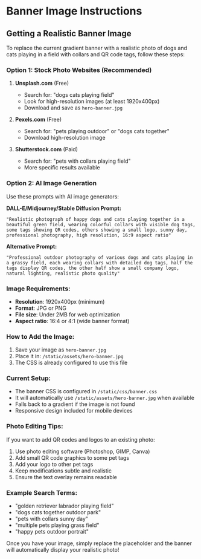 # Banner Image Instructions

## Getting a Realistic Banner Image

To replace the current gradient banner with a realistic photo of dogs and cats playing in a field with collars and QR code tags, follow these steps:

### Option 1: Stock Photo Websites (Recommended)
1. **Unsplash.com** (Free)
   - Search for: "dogs cats playing field"
   - Look for high-resolution images (at least 1920x400px)
   - Download and save as `hero-banner.jpg`

2. **Pexels.com** (Free)
   - Search for: "pets playing outdoor" or "dogs cats together"
   - Download high-resolution image

3. **Shutterstock.com** (Paid)
   - Search for: "pets with collars playing field"
   - More specific results available

### Option 2: AI Image Generation
Use these prompts with AI image generators:

**DALL-E/Midjourney/Stable Diffusion Prompt:**
```
"Realistic photograph of happy dogs and cats playing together in a beautiful green field, wearing colorful collars with visible dog tags, some tags showing QR codes, others showing a small logo, sunny day, professional photography, high resolution, 16:9 aspect ratio"
```

**Alternative Prompt:**
```
"Professional outdoor photography of various dogs and cats playing in a grassy field, each wearing collars with detailed dog tags, half the tags display QR codes, the other half show a small company logo, natural lighting, realistic photo quality"
```

### Image Requirements:
- **Resolution**: 1920x400px (minimum)
- **Format**: JPG or PNG
- **File size**: Under 2MB for web optimization
- **Aspect ratio**: 16:4 or 4:1 (wide banner format)

### How to Add the Image:
1. Save your image as `hero-banner.jpg`
2. Place it in: `/static/assets/hero-banner.jpg`
3. The CSS is already configured to use this file

### Current Setup:
- The banner CSS is configured in `/static/css/banner.css`
- It will automatically use `/static/assets/hero-banner.jpg` when available
- Falls back to a gradient if the image is not found
- Responsive design included for mobile devices

### Photo Editing Tips:
If you want to add QR codes and logos to an existing photo:
1. Use photo editing software (Photoshop, GIMP, Canva)
2. Add small QR code graphics to some pet tags
3. Add your logo to other pet tags
4. Keep modifications subtle and realistic
5. Ensure the text overlay remains readable

### Example Search Terms:
- "golden retriever labrador playing field"
- "dogs cats together outdoor park"
- "pets with collars sunny day"
- "multiple pets playing grass field"
- "happy pets outdoor portrait"

Once you have your image, simply replace the placeholder and the banner will automatically display your realistic photo!
